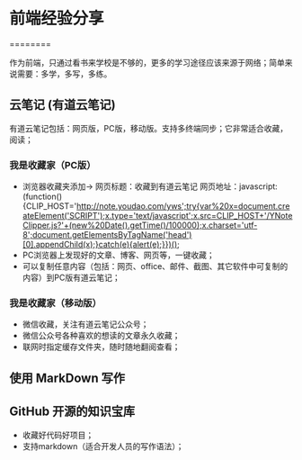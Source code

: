 # 前端经验分享
========

作为前端，只通过看书来学校是不够的，更多的学习途径应该来源于网络；简单来说需要：多学，多写，多练。

## 云笔记 (有道云笔记)
有道云笔记包括：网页版，PC版，移动版。支持多终端同步；它非常适合收藏，阅读；
### 我是收藏家（PC版）
* 浏览器收藏夹添加->
网页标题：收藏到有道云笔记
网页地址：javascript:(function(){CLIP_HOST='http://note.youdao.com/yws';try{var%20x=document.createElement('SCRIPT');x.type='text/javascript';x.src=CLIP_HOST+'/YNoteClipper.js?'+(new%20Date().getTime()/100000);x.charset='utf-8';document.getElementsByTagName('head')[0].appendChild(x);}catch(e){alert(e);}})();
* PC浏览器上发现好的文章、博客、网页等，一键收藏；
* 可以复制任意内容（包括：网页、office、邮件、截图、其它软件中可复制的内容）到PC版有道云笔记；
### 我是收藏家（移动版）
* 微信收藏，关注有道云笔记公众号；
* 微信公众号各种喜欢的想读的文章永久收藏；
* 联网时指定缓存文件夹，随时随地翻阅查看；
## 使用 MarkDown 写作
## GitHub 开源的知识宝库
* 收藏好代码好项目；
* 支持markdown（适合开发人员的写作语法）；
